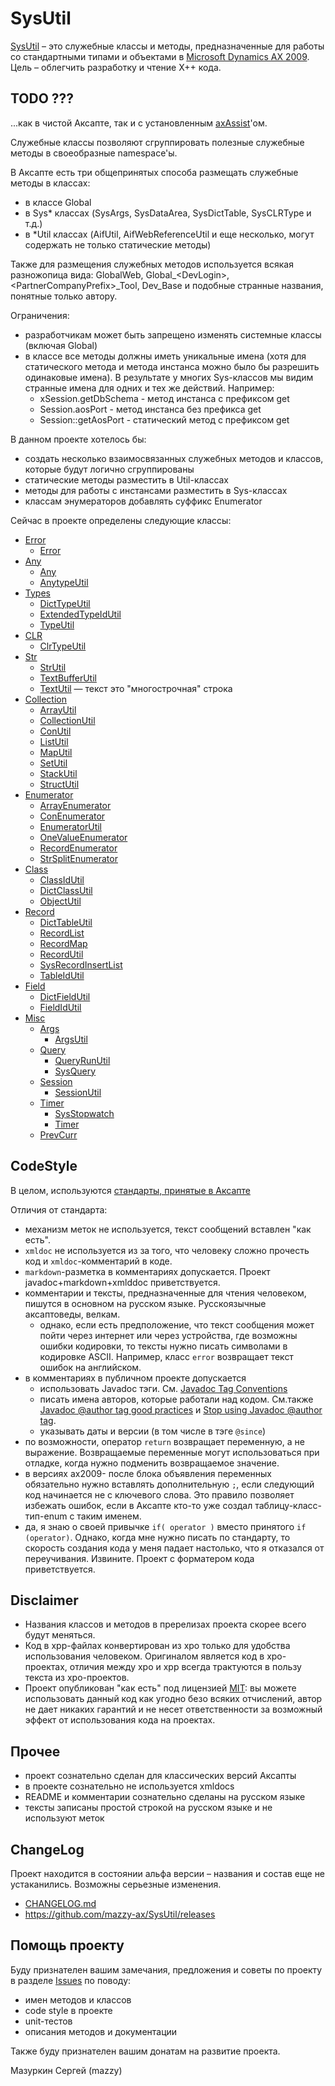 # SysUtil

[project]:https://github.com/mazzy-ax/SysUtil
[license]:https://github.com/mazzy-ax/SysUtil/blob/master/LICENSE
[ax2009]:ax2009
[ax2012]:ax2012
[ax4]:ax4
[axAssist]:http://www.axassist.com/

[SysUtil][project] &ndash; это служебные классы и методы, предназначенные для работы со стандартными типами и объектами в [Microsoft Dynamics AX 2009][ax2009]. Цель &ndash; облегчить разработку и чтение X++ кода.

## TODO ???

...как в чистой Аксапте, так и с установленным [axAssist]'ом.

Служебные классы позволяют сгруппировать полезные служебные методы в своеобразные namespace'ы.

В Аксапте есть три общепринятых способа размещать служебные методы в классах:

* в классе Global
* в Sys* классах (SysArgs, SysDataArea, SysDictTable, SysCLRType и т.д.)
* в *Util классах (AifUtil, AifWebReferenceUtil и еще несколько, могут содержать не только статические методы)

Также для размещения служебных методов используется всякая разножопица вида: GlobalWeb, Global_&lt;DevLogin&gt;, &lt;PartnerCompanyPrefix&gt;_Tool, Dev_Base и подобные странные названия, понятные только автору.

Ограничения:

* разработчикам может быть запрещено изменять системные классы (включая Global)
* в классе все методы должны иметь уникальные имена (хотя для статического метода и метода инстанса можно было бы разрешить одинаковые имена). В результате у многих Sys-классов мы видим странные имена для одних и тех же действий. Например:
  * xSession.getDbSchema - метод инстанса с префиксом get
  * Session.aosPort - метод инстанса без префикса get
  * Session::getAosPort - статический метод с префиксом get

В данном проекте хотелось бы:

* создать несколько взаимосвязанных служебных методов и классов, которые будут логично сгруппированы
* статические методы разместить в Util-классах
* методы для работы с инстансами разместить в Sys-классах
* классам энумераторов добавлять суффикс Enumerator

Сейчас в проекте определены следующие классы:

* [Error](./Src/Error)
  * [Error](./Src/Error/Class_Error.xpp)
* [Any](./Src/Any)
  * [Any](./Src/Any/Class_Any.xpp)
  * [AnytypeUtil](./Src/Any/Class_AnytypeUtil.xpp)
* [Types](./Src/Types)
  * [DictTypeUtil](./Src/Types/Class_DictTypeUtil.xpp)
  * [ExtendedTypeIdUtil](./Src/Types/Class_ExtendedTypeIdUtil.xpp)
  * [TypeUtil](./Src/Types/Class_TypeUtil.xpp)
* [CLR](./Src/CLR)
  * [ClrTypeUtil](./Src/CLR/Class_ClrTypeUtil.xpp)
* [Str](./Src/Str)
  * [StrUtil](./Src/Str/Class_StrUtil.xpp)
  * [TextBufferUtil](./Src/Str/Class_TextBufferUtil.xpp)
  * [TextUtil](./Src/Str/Class_TextUtil.xpp) &mdash; текст это "многострочная" строка
* [Collection](./Src/Collection)
  * [ArrayUtil](./Src/Collection/Class_ArrayUtil.xpp)
  * [CollectionUtil](./Src/Collection/Class_CollectionUtil.xpp)
  * [ConUtil](./Src/Collection/Class_ConUtil.xpp)
  * [ListUtil](./Src/Collection/Class_ListUtil.xpp)
  * [MapUtil](./Src/Collection/Class_MapUtil.xpp)
  * [SetUtil](./Src/Collection/Class_SetUtil.xpp)
  * [StackUtil](./Src/Collection/Class_StackUtil.xpp)
  * [StructUtil](./Src/Collection/Class_StructUtil.xpp)
* [Enumerator](./Src/Enumerator)
  * [ArrayEnumerator](./Src/Enumerator/Class_ArrayEnumerator.xpp)
  * [ConEnumerator](./Src/Enumerator/Class_ConEnumerator.xpp)
  * [EnumeratorUtil](./Src/Enumerator/Class_EnumeratorUtil.xpp)
  * [OneValueEnumerator](./Src/Enumerator/Class_OneValueEnumerator.xpp)
  * [RecordEnumerator](./Src/Enumerator/Class_RecordEnumerator.xpp)
  * [StrSplitEnumerator](./Src/Enumerator/Class_StrSplitEnumerator.xpp)
* [Class](./Src/Class)
  * [ClassIdUtil](./Src/Class/Class_ClassIdUtil.xpp)
  * [DictClassUtil](./Src/Class/Class_DictClassUtil.xpp)
  * [ObjectUtil](./Src/Class/Class_ObjectUtil.xpp)
* [Record](./Src/Record)
  * [DictTableUtil](./Src/Record/Class_DictTableUtil.xpp)
  * [RecordList](./Src/Record/Class_RecordList.xpp)
  * [RecordMap](./Src/Record/Class_RecordMap.xpp)
  * [RecordUtil](./Src/Record/Class_RecordUtil.xpp)
  * [SysRecordInsertList](./Src/Record/Class_SysRecordInsertList.xpp)
  * [TableIdUtil](./Src/Record/Class_TableIdUtil.xpp)
* [Field](./Src/Field)
  * [DictFieldUtil](./Src/Field/Class_DictFieldUtil.xpp)
  * [FieldIdUtil](./Src/Field/Class_FieldIdUtil.xpp)
* [Misc](./Src/Misc)
  * [Args](./Src/Misc/Args)
    * [ArgsUtil](./Src/Misc/Args/Class_ArgsUtil.xpp)
  * [Query](./Src/Misc/Query)
    * [QueryRunUtil](./Src/Misc/Query/Class_QueryRunUtil.xpp)
    * [SysQuery](./Src/Misc/Query/Class_SysQuery.xpp)
  * [Session](./Src/Misc/Session)
    * [SessionUtil](./Src/Misc/Session/Class_SessionUtil.xpp)
  * [Timer](./Src/Misc/Timer)
    * [SysStopwatch](./Src/Misc/Timer/Class_SysStopwatch.xpp)
    * [Timer](./Src/Misc/Timer/Class_Timer.xpp)
  * [PrevCurr](./Src/Misc/Class_PrevCurr.xpp)

## CodeStyle

В целом, используются [стандарты, принятые в Аксапте](https://docs.microsoft.com/en-us/dynamicsax-2012/developer/x-coding-standards)

Отличия от стандарта:

* механизм меток не используется, текст сообщений вставлен "как есть".
* `xmldoc` не используется из за того, что человеку сложно прочесть код и `xmldoc`-комментарий в коде.
* `markdown`-разметка в комментариях допускается. Проект javadoc+markdown+xmlddoc приветствуется.
* комментарии и тексты, предназначенные для чтения человеком, пишутся в основном на русском языке. Русскоязычные аксаптоведы, велкам.
  * однако, если есть предположение, что текст сообщения может пойти через интернет или через устройства, где возможны ошибки кодировки, то тексты нужно писать символами в кодировке ASCII. Например, класс `error` возвращает текст ошибок на английском.
* в комментариях в публичном проекте допускается
  * использовать Javadoc тэги. См. [Javadoc Tag Conventions](https://www.oracle.com/technical-resources/articles/java/javadoc-tool.html#tag)
  * писать имена авторов, которые работали над кодом. См.также [Javadoc @author tag good practices](https://stackoverflow.com/questions/17269843/javadoc-author-tag-good-practices) и [Stop using Javadoc @author tag](https://www.vojtechruzicka.com/stop-using-javadoc-author-tag/).
  * указывать даты и версии (в том числе в тэге `@since`)
* по возможности, оператор `return` возвращает переменную, а не выражение. Возвращаемые переменные могут использоваться при отладке, когда нужно подменить возвращаемое значение.
* в версиях ax2009- после блока объявления переменных обязательно нужно вставлять дополнительную `;`, если следующий код начинается не с ключевого слова. Это правило позволяет избежать ошибок, если в Аксапте кто-то уже создал таблицу-класс-тип-enum с таким именем.
* да, я знаю о своей привычке `if( operator )` вместо принятого `if (operator)`. Однако, когда мне нужно писать по стандарту, то скорость создания кода у меня падает настолько, что я отказался от переучивания. Извините. Проект с форматером кода приветствуется.

## Disclaimer

* Названия классов и методов в пререлизах проекта скорее всего будут меняться.
* Код в xpp-файлах конвертирован из xpo только для удобства использования человеком. Оригиналом является код в xpo-проектах, отличия между xpo и xpp всегда трактуются в пользу текста из xpo-проектов.
* Проект опубликован "как есть" под лицензией [MIT][license]: вы можете использовать данный код как угодно безо всяких отчислений, автор не дает никаких гарантий и не несет ответственности за возможный эффект от использования кода на проектах.

## Прочее

* проект сознательно сделан для классических версий Аксапты
* в проекте сознательно не используется xmldocs
* README и комментарии сознательно сделаны на русском языке
* тексты записаны простой строкой на русском языке и не используют меток

## ChangeLog

Проект находится в состоянии альфа версии &ndash; названия и состав еще не устаканились. Возможны серьезные изменения.

* [CHANGELOG.md](CHANGELOG.md)
* <https://github.com/mazzy-ax/SysUtil/releases>

## Помощь проекту

Буду признателен вашим замечания, предложения и советы по проекту в разделе [Issues](https://github.com/mazzy-ax/SysUtil/issues) по поводу:

* имен методов и классов
* code style в проекте
* unit-тестов
* описания методов и документации

Также буду признателен вашим донатам на развитие проекта.

Мазуркин Сергей (mazzy)
